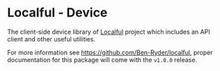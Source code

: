 # Localful - Device
The client-side device library of [Localful](https://github.com/Ben-Ryder/localful) project which includes an API client and other useful utilities.

For more information see https://github.com/Ben-Ryder/localful, proper documentation for this package will come with the `v1.0.0` release.
